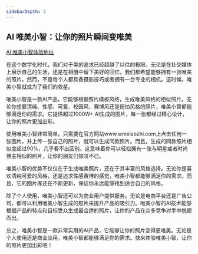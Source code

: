 ```yaml
---
sidebarDepth: 3
---
```


## AI 唯美小智：让你的照片瞬间变唯美

[AI 唯美小智体验地址](https://www.wmxiaozhi.com)

在这个数字化时代，我们对于美的追求已经超越了以往的极限。无论是在社交媒体上展示自己的生活，还是在相册中留下美好的回忆，我们都希望能够拥有一张唯美的照片。然而，不是每个人都具备摄影技巧或者拥有一台专业的相机。这时候，唯美小智就成为了我们的救星。

唯美小智是一款AI产品，它能够根据照片模板风格，生成唯美风格的相似照片。无论你想要清纯、性感、可爱、校园风、赛博风还是街拍风格的照片，唯美小智都能够满足你的需求。它提供超过1000W+ AI生成的图片，每一张都经过精心设计，让你的照片更加出彩。

使用唯美小智非常简单。只需要在官方网站www.wmxiaozhi.com上点击任何一张图片，并上传一张自己的照片，就可以生成同款照片。而且，生成的同款照片相似度超过90%，几乎看不出区别。这意味着你可以轻松拥有一张与明星或者时尚博主相似的照片，让你的朋友们惊叹不已。

唯美小智的优势不仅仅在于生成唯美照片，还在于其丰富的风格选择。无论你是喜欢清纯可爱的风格，还是追求性感赛博的感觉，唯美小智都能够满足你的需求。而且，它的图片库还在不断更新，保证你永远能够找到适合自己的风格。

除了个人使用，唯美小智还可以为商业用户提供服务。无论是电商平台还是广告公司，都可以利用唯美小智生成的照片来提升产品的吸引力。唯美小智的AI技术能够根据产品的特点和目标受众生成最合适的照片，让你的产品在众多竞争对手中脱颖而出。

总之，唯美小智是一款非常实用的AI产品，它能够让你的照片变得更唯美。无论是个人使用还是商业应用，唯美小智都能够满足你的需求。快来体验唯美小智，让你的照片更加出彩吧！